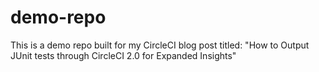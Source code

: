 # demo-repo

This is a demo repo built for my CircleCI blog post titled: "How to Output JUnit tests through CircleCI 2.0 for Expanded Insights"
